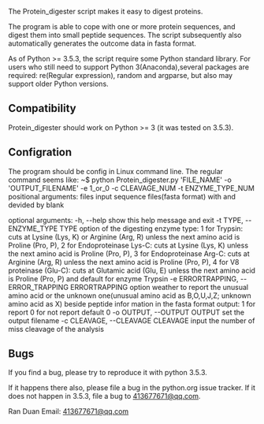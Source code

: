 The Protein_digester script makes it easy to digest proteins.

The program is able to cope with one or more protein sequences, and digest them into small peptide sequences. The script subsequently also automatically
generates the outcome data in fasta format.

As of Python >= 3.5.3, the script require some Python standard library. For users who still need to support Python 3(Anaconda),several packages are required: re(Regular expression), random and argparse, but also may support older Python versions.



Compatibility
-------------

Protein_digester should work on Python >= 3 (it was tested on 3.5.3).


Configration
------------

The program should be config in Linux command line.
The regular command seems like: ~$ python Protein_digester.py 'FILE_NAME' -o 'OUTPUT_FILENAME' -e 1_or_0 -c CLEAVAGE_NUM -t ENZYME_TYPE_NUM
positional arguments:
  files                 input sequence files(fasta format) with and devided by
                        blank
 
optional arguments:
  -h, --help            show this help message and exit
  -t TYPE, --ENZYME_TYPE TYPE
                        option of the digesting enzyme type: 1 for Trypsin:
                        cuts at Lysine (Lys, K) or Arginine (Arg, R) unless
                        the next amino acid is Proline (Pro, P), 2 for
                        Endoproteinase Lys-C: cuts at Lysine (Lys, K) unless
                        the next amino acid is Proline (Pro, P), 3 for
                        Endoproteinase Arg-C: cuts at Arginine (Arg, R) unless
                        the next amino acid is Proline (Pro, P), 4 for V8
                        proteinase (Glu-C): cuts at Glutamic acid (Glu, E)
                        unless the next amino acid is Proline (Pro, P) and
                        default for enzyme Trypsin
  -e ERRORTRAPPING, --ERROR_TRAPPING ERRORTRAPPING
                        option weather to report the unusual amino acid or the
                        unknown one(unusual amino acid as B,O,U,J,Z; unknown
                        amino acid as X) beside peptide infor mation in the
                        fasta format output: 1 for report 0 for not report
                        default 0
  -o OUTPUT, --OUTPUT OUTPUT
                        set the output filename
  -c CLEAVAGE, --CLEAVAGE CLEAVAGE
                        input the number of miss cleavage of the analysis
                
Bugs
----

If you find a bug, please try to reproduce it with python 3.5.3.

If it happens there also, please file a bug in the python.org issue tracker.
If it does not happen in 3.5.3, file a bug to 413677671@qq.com.


Ran Duan
Email: 413677671@qq.com